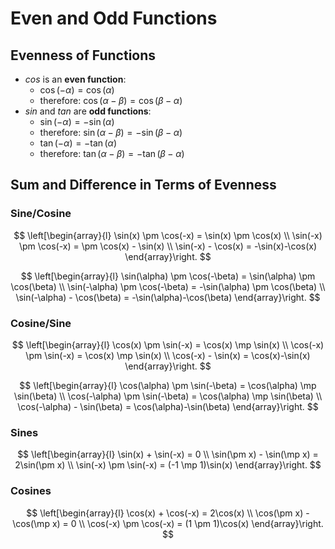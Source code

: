 # Even and Odd Functions

## Evenness of Functions

 - $cos$ is an **even function**:
   - $\cos(-\alpha) = \cos(\alpha)$
   - therefore: $\cos(\alpha-\beta) = \cos(\beta-\alpha)$
- $sin$ and $tan$ are **odd functions**:
  - $\sin(-\alpha) = -\sin(\alpha)$
  - therefore: $\sin(\alpha-\beta) = -\sin(\beta-\alpha)$
  - $\tan(-\alpha) = -\tan(\alpha)$
  - therefore: $\tan(\alpha-\beta) = -\tan(\beta-\alpha)$

## Sum and Difference in Terms of Evenness

### Sine/Cosine

$$
\left[\begin{array}{l}
\sin(x) \pm \cos(-x) = \sin(x) \pm \cos(x)
\\
\sin(-x) \pm \cos(-x) = \pm \cos(x) - \sin(x)
\\
\sin(-x) - \cos(x) = -\sin(x)-\cos(x)
\end{array}\right.
$$

$$
\left[\begin{array}{l}
\sin(\alpha) \pm \cos(-\beta) = \sin(\alpha) \pm \cos(\beta)
\\
\sin(-\alpha) \pm \cos(-\beta) = -\sin(\alpha) \pm \cos(\beta)
\\
\sin(-\alpha) - \cos(\beta) = -\sin(\alpha)-\cos(\beta)
\end{array}\right.
$$

### Cosine/Sine

$$
\left[\begin{array}{l}
\cos(x) \pm \sin(-x) = \cos(x) \mp \sin(x)
\\
\cos(-x) \pm \sin(-x) = \cos(x) \mp \sin(x)
\\
\cos(-x) - \sin(x) = \cos(x)-\sin(x)
\end{array}\right.
$$

$$
\left[\begin{array}{l}
\cos(\alpha) \pm \sin(-\beta) = \cos(\alpha) \mp \sin(\beta)
\\
\cos(-\alpha) \pm \sin(-\beta) = \cos(\alpha) \mp \sin(\beta)
\\
\cos(-\alpha) - \sin(\beta) = \cos(\alpha)-\sin(\beta)
\end{array}\right.
$$

### Sines

$$
\left[\begin{array}{l}
\sin(x) + \sin(-x) = 0
\\
\sin(\pm x) - \sin(\mp x) = 2\sin(\pm x)
\\
\sin(-x) \pm \sin(-x) = (-1 \mp 1)\sin(x)
\end{array}\right.
$$

### Cosines

$$
\left[\begin{array}{l}
\cos(x) + \cos(-x) = 2\cos(x)
\\
\cos(\pm x) - \cos(\mp x) = 0
\\
\cos(-x) \pm \cos(-x) = (1 \pm 1)\cos(x)
\end{array}\right.
$$
